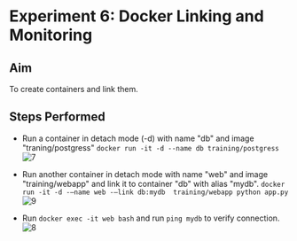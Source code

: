 # Experiment 6: Docker Linking and Monitoring

## Aim
To create containers and link them.

## Steps Performed
- Run a container in detach mode (-d) with name "db" and image "traning/postgress" `docker run -it -d --name db training/postgress`
![7](https://user-images.githubusercontent.com/46739435/114682628-e3bf0280-9d2c-11eb-8a36-62cb79baa66d.png)

- Run another container in detach mode with name "web" and image "training/webapp" and link it to container "db" with alias "mydb". `docker run -it -d -–name web -–link db:mydb  training/webapp python app.py`
![9](https://user-images.githubusercontent.com/46739435/114682637-e588c600-9d2c-11eb-911e-cfdb9d79dc47.png)

- Run `docker exec -it web bash` and run `ping mydb` to verify connection.
![8](https://user-images.githubusercontent.com/46739435/114682636-e4579900-9d2c-11eb-8af2-bf1eacf4f9f7.png)
